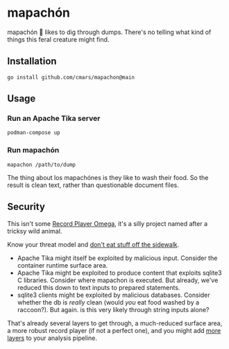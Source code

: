 # mapachón

mapachón 🦝 likes to dig through dumps. There's no telling what kind of things this feral creature might find.

## Installation

    go install github.com/cmars/mapachon@main

## Usage

### Run an Apache Tika server

    podman-compose up

### Run mapachón

    mapachon /path/to/dump

The thing about los mapachónes is they like to wash their food. So the result
is clean text, rather than questionable document files.

## Security

This isn't some [Record Player Omega](https://geecologist.org/2019/04/godel-escher-bach/), it's a silly
project named after a tricksy wild animal.

Know your threat model and [don't eat stuff off the sidewalk](https://www.youtube.com/watch?v=nFYv7ly-7EM).

* Apache Tika might itself be exploited by malicious input. Consider the
  container runtime surface area.
* Apache Tika might be exploited to produce content that exploits sqlite3 C
  libraries. Consider where mapachon is executed. But already, we've reduced
  this down to text inputs to prepared statements.
* sqlite3 clients might be exploited by malicious databases. Consider whether
  the db is _really_ clean (would _you_ eat food washed by a raccoon?). But again.
  is this very likely through string inputs alone?

That's already several layers to get through, a much-reduced surface area, a
more robust record player (if not a perfect one), and you might add
[more](https://www.qubes-os.org/) [layers](https://webassembly.org/) to your
analysis pipeline.
